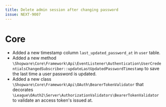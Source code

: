 ```yaml
---
title: Delete admin session after changing password
issue: NEXT-9007
---
```

# Core
* Added a new timestamp column `last_updated_password_at` in `user` table.
* Added a new method `\Shopware\Core\Framework\Api\EventListener\Authentication\UserCredentialsChangedSubscriber::updateLastUpdatedPasswordTimestamp` to save the last time a user password is updated.
* Added a new class `\Shopware\Core\Framework\Api\OAuth\BearerTokenValidator` that decorates `\League\OAuth2\Server\AuthorizationValidators\BearerTokenValidator` to validate an access token's issued at.
